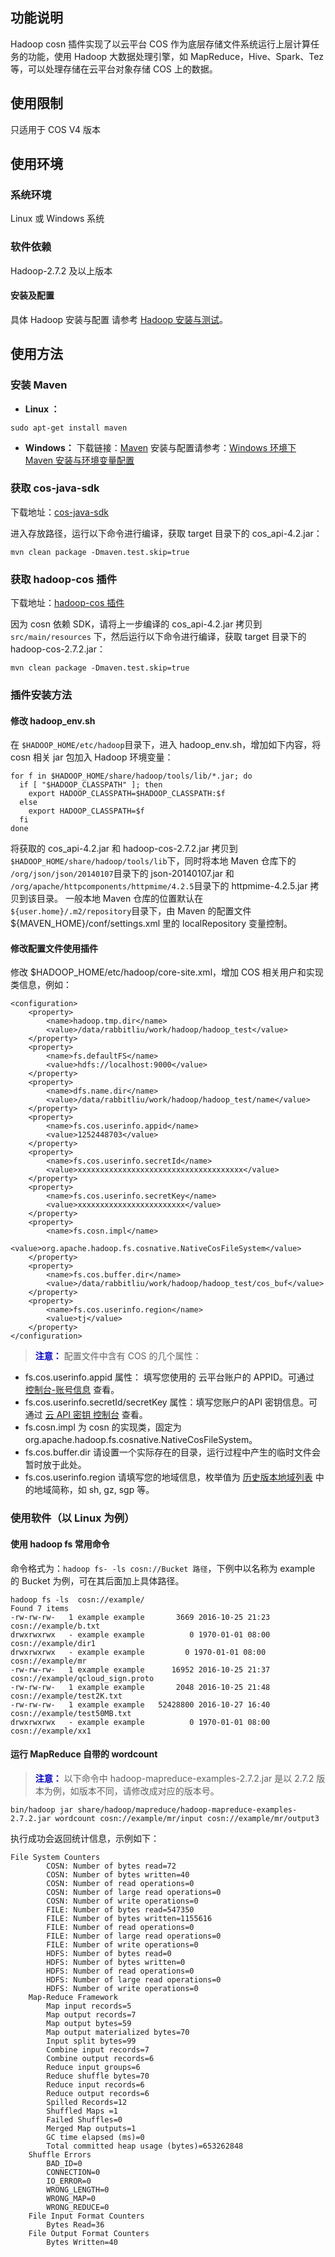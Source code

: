 ## 功能说明
Hadoop cosn 插件实现了以云平台 COS 作为底层存储文件系统运行上层计算任务的功能，使用 Hadoop 大数据处理引擎，如 MapReduce，Hive、Spark、Tez 等，可以处理存储在云平台对象存储 COS 上的数据。  

## 使用限制
只适用于 COS V4 版本

## 使用环境
### 系统环境
Linux 或 Windows 系统

### 软件依赖
Hadoop-2.7.2 及以上版本
#### 安装及配置
具体 Hadoop 安装与配置 请参考 [Hadoop 安装与测试](/doc/product/436/10867)。
## 使用方法
### 安装 Maven
- **Linux ：**
```
sudo apt-get install maven
```
- **Windows：**
下载链接：[Maven](http://maven.apache.org/download.html)
安装与配置请参考：[Windows 环境下 Maven 安装与环境变量配置](http://www.cnblogs.com/liuhongfeng/p/5057827.html) 

### 获取 cos-java-sdk
下载地址：[cos-java-sdk](https://github.com/tencentyun/cos-java-sdk-hadoop-v4)

进入存放路径，运行以下命令进行编译，获取 target 目录下的 cos_api-4.2.jar：
```
mvn clean package -Dmaven.test.skip=true
```
### 获取 hadoop-cos 插件
下载地址：[hadoop-cos 插件](https://github.com/tencentyun/hadoop-cosn-v4)

因为 cosn 依赖 SDK，请将上一步编译的 cos_api-4.2.jar 拷贝到 `src/main/resources` 下，然后运行以下命令进行编译，获取 target 目录下的 hadoop-cos-2.7.2.jar：
```
mvn clean package -Dmaven.test.skip=true
```
### 插件安装方法
#### 修改 hadoop_env.sh
在 `$HADOOP_HOME/etc/hadoop`目录下，进入 hadoop_env.sh，增加如下内容，将 cosn 相关 jar 包加入 Hadoop 环境变量：
```
for f in $HADOOP_HOME/share/hadoop/tools/lib/*.jar; do
  if [ "$HADOOP_CLASSPATH" ]; then
    export HADOOP_CLASSPATH=$HADOOP_CLASSPATH:$f
  else
    export HADOOP_CLASSPATH=$f
  fi
done
```
将获取的 cos_api-4.2.jar 和 hadoop-cos-2.7.2.jar 拷贝到 `$HADOOP_HOME/share/hadoop/tools/lib`下，同时将本地 Maven 仓库下的 `/org/json/json/20140107`目录下的 json-20140107.jar 和 `/org/apache/httpcomponents/httpmime/4.2.5`目录下的 httpmime-4.2.5.jar 拷贝到该目录。
一般本地 Maven 仓库的位置默认在 `${user.home}/.m2/repository`目录下，由 Maven 的配置文件 ${MAVEN_HOME}/conf/settings.xml 里的 localRepository 变量控制。
#### 修改配置文件使用插件
修改 $HADOOP_HOME/etc/hadoop/core-site.xml，增加 COS 相关用户和实现类信息，例如：
```
<configuration>
    <property>
        <name>hadoop.tmp.dir</name>
        <value>/data/rabbitliu/work/hadoop/hadoop_test</value>
    </property>
    <property>
        <name>fs.defaultFS</name>
        <value>hdfs://localhost:9000</value>
    </property>
    <property> 
        <name>dfs.name.dir</name>           
        <value>/data/rabbitliu/work/hadoop/hadoop_test/name</value> 
    </property>
    <property> 
        <name>fs.cos.userinfo.appid</name>           
        <value>1252448703</value> 
    </property>
    <property> 
        <name>fs.cos.userinfo.secretId</name>           
        <value>xxxxxxxxxxxxxxxxxxxxxxxxxxxxxxxxxxxxx</value> 
    </property>
    <property> 
        <name>fs.cos.userinfo.secretKey</name>           
        <value>xxxxxxxxxxxxxxxxxxxxxxxx</value> 
    </property>
    <property>
        <name>fs.cosn.impl</name>
        <value>org.apache.hadoop.fs.cosnative.NativeCosFileSystem</value>
    </property>
    <property>
        <name>fs.cos.buffer.dir</name>
        <value>/data/rabbitliu/work/hadoop/hadoop_test/cos_buf</value>
    </property>
    <property>
        <name>fs.cos.userinfo.region</name>
        <value>tj</value>
    </property>
</configuration>
```

> <font color="#0000cc">**注意：** </font>
配置文件中含有 COS 的几个属性：
- fs.cos.userinfo.appid 属性： 填写您使用的 云平台账户的 APPID。可通过 [控制台-账号信息](http://console.tce.fsphere.cn/developer) 查看。
- fs.cos.userinfo.secretId/secretKey 属性：填写您账户的API 密钥信息。可通过 [云 API 密钥 控制台](http://console.tce.fsphere.cn/capi) 查看。
- fs.cosn.impl 为 cosn 的实现类，固定为 org.apache.hadoop.fs.cosnative.NativeCosFileSystem。
- fs.cos.buffer.dir 请设置一个实际存在的目录，运行过程中产生的临时文件会暂时放于此处。
- fs.cos.userinfo.region 请填写您的地域信息，枚举值为 [历史版本地域列表](http://tce.fsphere.cn/document/product/436/7777) 中的地域简称，如 sh, gz, sgp 等。

### 使用软件（以 Linux 为例）
#### 使用 hadoop fs 常用命令
命令格式为：`hadoop fs- -ls cosn://Bucket 路径`，下例中以名称为 example 的 Bucket 为例，可在其后面加上具体路径。
```
hadoop fs -ls  cosn://example/
Found 7 items
-rw-rw-rw-   1 example example       3669 2016-10-25 21:23 cosn://example/b.txt
drwxrwxrwx   - example example          0 1970-01-01 08:00 cosn://example/dir1
drwxrwxrwx   - example example         0 1970-01-01 08:00 cosn://example/mr
-rw-rw-rw-   1 example example      16952 2016-10-25 21:37 cosn://example/qcloud_sign.proto
-rw-rw-rw-   1 example example       2048 2016-10-25 21:48 cosn://example/test2K.txt
-rw-rw-rw-   1 example example   52428800 2016-10-27 16:40 cosn://example/test50MB.txt
drwxrwxrwx   - example example          0 1970-01-01 08:00 cosn://example/xx1
```
#### 运行 MapReduce 自带的 wordcount
> <font color="#0000cc">**注意：** </font>
以下命令中 hadoop-mapreduce-examples-2.7.2.jar 是以 2.7.2 版本为例，如版本不同，请修改成对应的版本号。

```
bin/hadoop jar share/hadoop/mapreduce/hadoop-mapreduce-examples-2.7.2.jar wordcount cosn://example/mr/input cosn://example/mr/output3
```
执行成功会返回统计信息，示例如下：
```
File System Counters
        COSN: Number of bytes read=72
        COSN: Number of bytes written=40
        COSN: Number of read operations=0
        COSN: Number of large read operations=0
        COSN: Number of write operations=0
        FILE: Number of bytes read=547350
        FILE: Number of bytes written=1155616
        FILE: Number of read operations=0
        FILE: Number of large read operations=0
        FILE: Number of write operations=0
        HDFS: Number of bytes read=0
        HDFS: Number of bytes written=0
        HDFS: Number of read operations=0
        HDFS: Number of large read operations=0
        HDFS: Number of write operations=0
    Map-Reduce Framework
        Map input records=5
        Map output records=7
        Map output bytes=59
        Map output materialized bytes=70
        Input split bytes=99
        Combine input records=7
        Combine output records=6
        Reduce input groups=6
        Reduce shuffle bytes=70
        Reduce input records=6
        Reduce output records=6
        Spilled Records=12
        Shuffled Maps =1
        Failed Shuffles=0
        Merged Map outputs=1
        GC time elapsed (ms)=0
        Total committed heap usage (bytes)=653262848
    Shuffle Errors
        BAD_ID=0
        CONNECTION=0
        IO_ERROR=0
        WRONG_LENGTH=0
        WRONG_MAP=0
        WRONG_REDUCE=0
    File Input Format Counters 
        Bytes Read=36
    File Output Format Counters 
        Bytes Written=40
```
